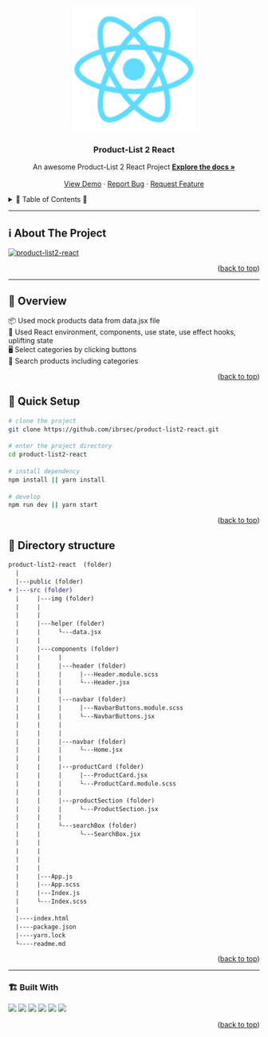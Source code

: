 <a name="readme-top"></a>
 
 
<!-- PROJECT LOGO -->
<br />
<div align="center">
  <a href="https://github.com/ibrsec/product-list2-react/">
    <img src="./public/logo192.png" alt="Logo" width="250"   >
  </a>

  <h3 align="center">Product-List 2 React</h3>

  <p align="center">
    An awesome Product-List 2 React Project
    <a href="https://github.com/ibrsec/product-list2-react"><strong>Explore the docs »</strong></a>
    <br />
    <br />
    <a href="https://product-list2-react.vercel.app/">View Demo</a>
    ·
    <a href="https://github.com/ibrsec/product-list2-react/issues">Report Bug</a>
    ·
    <a href="https://github.com/ibrsec/product-list2-react/issues">Request Feature</a>
  </p>
</div>



<!-- TABLE OF CONTENTS -->
<details>
  <summary>📎 Table of Contents 📎 </summary>
  <ol>
    <li><a href="#about-the-project">About The Project</a></li>
     <!-- <li><a href="#figma">Figma</a></li> -->
     <li><a href="#overview">Overview</a></li>
     <li><a href="#quick-setup">Quick Setup</a></li>
     <li><a href="#directory-structure">Directory structure</a></li>
     <li><a href="#built-with">Built With</a></li>
    <!-- <li>
      <a href="#getting-started">Getting Started</a>
      <ul>
        <li><a href="#prerequisites">Prerequisites</a></li>
        <li><a href="#installation">Installation</a></li>
      </ul>
    </li>
    <li><a href="#usage">Usage</a></li>
    <li><a href="#roadmap">Roadmap</a></li>
    <li><a href="#contributing">Contributing</a></li>
    <li><a href="#license">License</a></li>
    <li><a href="#contact">Contact</a></li>
    <li><a href="#acknowledgments">Acknowledgments</a></li> -->

    
  </ol>
</details>





---

<!-- ABOUT THE PROJECT -->
<a name="about-the-project"></a>
## ℹ️ About The Project

[![product-list2-react](./src/img/project.gif)](https://product-list2-react.vercel.app/)




<p align="right">(<a href="#readme-top">back to top</a>)</p>


---

<!-- ## Figma 

<a href="https://www.figma.com/file/ePyCHKsx2ODB32uLgyUEEd/bootstrap-home-page?type=design&node-id=0%3A1&mode=design&t=edDzadCB9Ev5FS1a-1">Figma Link</a>  

  <p align="right">(<a href="#readme-top">back to top</a>)</p>




--- -->
<a name="overview"></a>
## 👀 Overview

📦 Used mock products data from data.jsx file </br>
🎯 Used React environment, components, use state, use effect hooks, uplifting state </br>
🖥 Select categories by clicking buttons </br>
🔩 Search products including categories       </br>
<!-- 💪 and they are saved to local storage</br> -->
<!-- 🌱 ÷Screen and search the Legends on the app</br> -->
<!-- 💪   </br> -->
<!-- 🐞 Check the finished tasks   </br> -->


<p align="right">(<a href="#readme-top">back to top</a>)</p>


<a name="quick-setup"></a>
## 🛫 Quick Setup

```sh
# clone the project
git clone https://github.com/ibrsec/product-list2-react.git

# enter the project directory
cd product-list2-react

# install dependency
npm install || yarn install

# develop
npm run dev || yarn start
```

<p align="right">(<a href="#readme-top">back to top</a>)</p>


<!-- ## 🐞 Debug

![product-list2-react.gif](/product-list2-react.gif) -->








<a name="directory-structure"></a>
## 📂 Directory structure 

```diff
product-list2-react  (folder)
  |          
  |---public (folder)
+ |---src (folder) 
  |     |---img (folder) 
  |     |          
  |     |         
  |     |---helper (folder)      
  |     |     └---data.jsx    
  |     |  
  |     |---components (folder) 
  |     |     |    
  |     |     |---header (folder) 
  |     |     |     |---Header.module.scss 
  |     |     |     └---Header.jsx 
  |     |     |    
  |     |     |---navbar (folder) 
  |     |     |     |---NavbarButtons.module.scss 
  |     |     |     └---NavbarButtons.jsx 
  |     |     |    
  |     |     |    
  |     |     |---navbar (folder)  
  |     |     |     └---Home.jsx 
  |     |     |    
  |     |     |---productCard (folder)  
  |     |     |     |---ProductCard.jsx 
  |     |     |     └---ProductCard.module.scss 
  |     |     |    
  |     |     |---productSection (folder)   
  |     |     |     └---ProductSection.jsx 
  |     |     |    
  |     |     └---searchBox (folder)   
  |     |           └---SearchBox.jsx 
  |     |          
  |     |           
  |     |          
  |     |
  |     |---App.js
  |     |---App.scss
  |     |---Index.js
  |     └---Index.scss
  |     
  |----index.html    
  |----package.json
  |----yarn.lock
  └----readme.md 
```

<p align="right">(<a href="#readme-top">back to top</a>)</p>

---

<a name="built-with"></a>
### 🏗️ Built With

 
<!-- https://dev.to/envoy_/150-badges-for-github-pnk  search skills-->

 <img src="https://img.shields.io/badge/HTML-239120?style=for-the-badge&logo=html5&logoColor=white">
 <img src="https://img.shields.io/badge/CSS-239120?&style=for-the-badge&logo=css3&logoColor=white&color=red"> 
 <img src="https://img.shields.io/badge/JavaScript-F7DF1E?style=for-the-badge&logo=javascript&logoColor=black"> 
 <img src="https://img.shields.io/badge/Bootstrap-563D7C?style=for-the-badge&logo=bootstrap&logoColor=white"> 
 <img src="https://img.shields.io/badge/Sass-CC6699?style=for-the-badge&logo=sass&logoColor=white"> 
 <!-- <img src="https://img.shields.io/badge/Vite-AB4BFE?style=for-the-badge&logo=vite&logoColor=FFC920">  -->
 <img src="https://img.shields.io/badge/React-20232A?style=for-the-badge&logo=react&logoColor=61DAFB"> 
 




<p align="right">(<a href="#readme-top">back to top</a>)</p>


